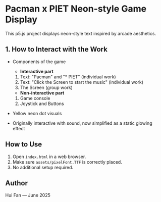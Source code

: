 # Pacman x PIET Neon-style Game Display

This p5.js project displays neon-style text inspired by arcade aesthetics.

## 1. How to Interact with the Work
- Components of the game
    - **Interactive part**
    1. Text: "Pacman" and "* PIET" (individual work)
    2. Text: "Click the Screen to start the music" (individual work)
    3. The Screen (group work)

    - **Non-interactive part**
    1. Game console
    2. Joystick and Buttons
    
- Yellow neon dot visuals
- Originally interactive with sound, now simplified as a static glowing effect

## How to Use
1. Open `index.html` in a web browser.
2. Make sure `assets/pixelFont.TTF` is correctly placed.
3. No additional setup required.

## Author
Hui Fan — June 2025